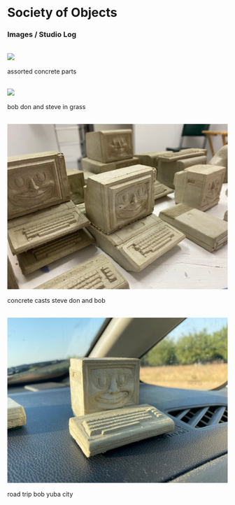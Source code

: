 <html>
  <header>
    <link rel="stylesheet" href="./assets/app.css">
  </header>
  <h1>Society of Objects</h1>
  <h3>Images / Studio Log</h3>
  <br>
<a href='./images/assorted concrete parts.png'><img src='./images/assorted concrete parts.png'></a>
<p>assorted concrete parts</p><br>
<a href='./images/bob don and steve in grass.png'><img src='./images/bob don and steve in grass.png'></a>
<p>bob don and steve in grass</p><br>
<a href='./images/concrete casts steve don and bob.png'><img src='./images/concrete casts steve don and bob.png'></a>
<p>concrete casts steve don and bob</p><br>
<a href='./images/road trip bob yuba city.png'><img src='./images/road trip bob yuba city.png'></a>
<p>road trip bob yuba city</p><br>
</html>